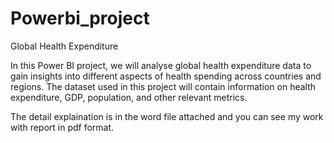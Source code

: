 # Powerbi_project
Global Health Expenditure

In this Power BI project, we will analyse global health expenditure data to gain insights into different aspects of health spending across countries and regions.
The dataset used in this project will contain information on health expenditure, GDP, population, and other relevant metrics.

The detail explaination is in the word file attached and you can see my work with report in pdf format.

